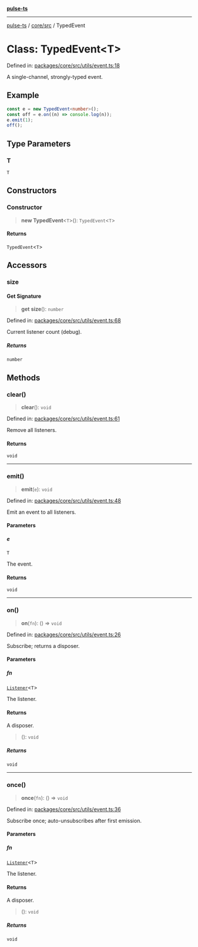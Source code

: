 [**pulse-ts**](../../../README.md)

***

[pulse-ts](../../../README.md) / [core/src](../README.md) / TypedEvent

# Class: TypedEvent\<T\>

Defined in: [packages/core/src/utils/event.ts:18](https://github.com/jlehett/pulse-ts/blob/d786433c7cb88fe7c30a7029f46dff58815931cc/packages/core/src/utils/event.ts#L18)

A single-channel, strongly-typed event.

## Example

```ts
const e = new TypedEvent<number>();
const off = e.on((n) => console.log(n));
e.emit(1);
off();
```

## Type Parameters

### T

`T`

## Constructors

### Constructor

> **new TypedEvent**\<`T`\>(): `TypedEvent`\<`T`\>

#### Returns

`TypedEvent`\<`T`\>

## Accessors

### size

#### Get Signature

> **get** **size**(): `number`

Defined in: [packages/core/src/utils/event.ts:68](https://github.com/jlehett/pulse-ts/blob/d786433c7cb88fe7c30a7029f46dff58815931cc/packages/core/src/utils/event.ts#L68)

Current listener count (debug).

##### Returns

`number`

## Methods

### clear()

> **clear**(): `void`

Defined in: [packages/core/src/utils/event.ts:61](https://github.com/jlehett/pulse-ts/blob/d786433c7cb88fe7c30a7029f46dff58815931cc/packages/core/src/utils/event.ts#L61)

Remove all listeners.

#### Returns

`void`

***

### emit()

> **emit**(`e`): `void`

Defined in: [packages/core/src/utils/event.ts:48](https://github.com/jlehett/pulse-ts/blob/d786433c7cb88fe7c30a7029f46dff58815931cc/packages/core/src/utils/event.ts#L48)

Emit an event to all listeners.

#### Parameters

##### e

`T`

The event.

#### Returns

`void`

***

### on()

> **on**(`fn`): () => `void`

Defined in: [packages/core/src/utils/event.ts:26](https://github.com/jlehett/pulse-ts/blob/d786433c7cb88fe7c30a7029f46dff58815931cc/packages/core/src/utils/event.ts#L26)

Subscribe; returns a disposer.

#### Parameters

##### fn

[`Listener`](../type-aliases/Listener.md)\<`T`\>

The listener.

#### Returns

A disposer.

> (): `void`

##### Returns

`void`

***

### once()

> **once**(`fn`): () => `void`

Defined in: [packages/core/src/utils/event.ts:36](https://github.com/jlehett/pulse-ts/blob/d786433c7cb88fe7c30a7029f46dff58815931cc/packages/core/src/utils/event.ts#L36)

Subscribe once; auto-unsubscribes after first emission.

#### Parameters

##### fn

[`Listener`](../type-aliases/Listener.md)\<`T`\>

The listener.

#### Returns

A disposer.

> (): `void`

##### Returns

`void`
